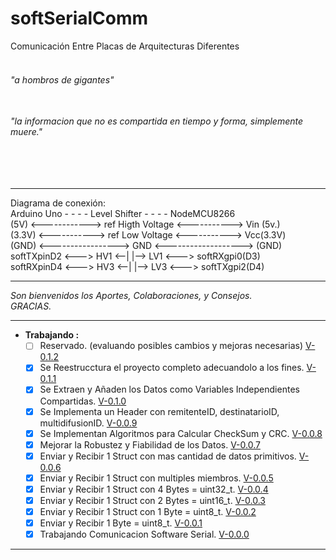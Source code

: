 # softSerialComm
Comunicación Entre Placas de Arquitecturas Diferentes 
  
###### <br> "a hombros de gigantes"  
###### <br>"la informacion que no es compartida en tiempo y forma, simplemente muere."  
###### <br>  
___________________________________________________________________  
Diagrama de conexión:  
Arduino Uno - - - - Level Shifter - - - - NodeMCU8266  
(5V) <------------> ref Higth Voltage <-----------> Vin (5v.)  
(3.3V) <-----------> ref Low Voltage <-----------> Vcc(3.3V)  
(GND) <-----------------> GND <-------------------> (GND)  
softTXpinD2 <---> HV1 <--| |--> LV1 <---> softRXgpi0(D3)  
softRXpinD4 <---> HV3 <--| |--> LV3 <---> softTXgpi2(D4)  
___________________________________________________________________  
_Son bienvenidos los Aportes, Colaboraciones, y Consejos._  
_GRACIAS._  
___________________________________________________________________  
  + __Trabajando :__  
    - [ ] Reservado. (evaluando posibles cambios y mejoras necesarias) [V-0.1.2]()  
    - [x] Se Reestrucctura el proyecto completo adecuandolo a los fines. [V-0.1.1]()  
    - [x] Se Extraen y Añaden los Datos como Variables Independientes Compartidas. [V-0.1.0](https://github.com/YoCharlyZ/softSerialComm/tree/1887d0b892f3ad211064d3d358e6b1861913d55d)  
    - [x] Se Implementa un Header con remitenteID, destinatarioID, multidifusionID. [V-0.0.9](https://github.com/YoCharlyZ/softSerialComm/tree/c91d917d4d309e035c1601fa0055fcb9134862db)  
    - [x] Se Implementan Algoritmos para Calcular CheckSum y CRC. [V-0.0.8](https://github.com/YoCharlyZ/softSerialComm/tree/e851ccc7cf4776808f693cebe5f48562ee6db417)  
    - [x] Mejorar la Robustez y Fiabilidad de los Datos. [V-0.0.7](https://github.com/YoCharlyZ/softSerialComm/tree/b039c206649030fab34b0191d344d7698cd7c501)  
    - [x] Enviar y Recibir 1 Struct con mas cantidad de datos primitivos. [V-0.0.6](https://github.com/YoCharlyZ/softSerialComm/tree/14a7c725aa79f98a9d7cfd7cac1b5d1be97c1671)  
    - [x] Enviar y Recibir 1 Struct con multiples miembros. [V-0.0.5](https://github.com/YoCharlyZ/softSerialComm/tree/15d5f5c5254ac4e6eac2c732f2015d3620aad8f0)  
    - [x] Enviar y Recibir 1 Struct con 4 Bytes = uint32_t. [V-0.0.4](https://github.com/YoCharlyZ/softSerialComm/tree/c544f7bdef98ba38f00b83f5f4f0e7d0362cb146)  
    - [x] Enviar y Recibir 1 Struct con 2 Bytes = uint16_t. [V-0.0.3](https://github.com/YoCharlyZ/softSerialComm/tree/7cf0bfdd02d89aa4e187c9cc02cf86e6d8d6c69d)  
    - [x] Enviar y Recibir 1 Struct con 1 Byte = uint8_t. [V-0.0.2](https://github.com/YoCharlyZ/softSerialComm/tree/18c2fcd0e1deb2451b9af7b2064d4ec3ff305fda)  
    - [x] Enviar y Recibir 1 Byte = uint8_t. [V-0.0.1](https://github.com/YoCharlyZ/softSerialComm/tree/7a434fc2e448347123941b75455a69b3c336e96a)    
    - [x] Trabajando Comunicacion Software Serial. [V-0.0.0](https://github.com/YoCharlyZ/softSerialComm/tree/887bb294da2a93624801aa9b457df3904cadd03a)  
___________________________________________________________________  
